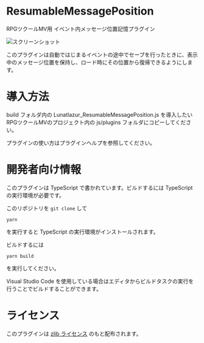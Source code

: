 # ResumableMessagePosition
RPGツクールMV用 イベント内メッセージ位置記憶プラグイン

![スクリーンショット](./doc/resumable-message-posistion.png)

このプラグインは自動ではじまるイベントの途中でセーブを行ったときに、表示中のメッセージ位置を保持し、ロード時にその位置から復帰できるようにします。

# 導入方法
build フォルダ内の Lunatlazur_ResumableMessagePosition.js を導入したいRPGツクールMVのプロジェクト内の js/plugins フォルダにコピーしてください。

プラグインの使い方はプラグインヘルプを参照してください。

# 開発者向け情報

このプラグインは TypeScript で書かれています。ビルドするには TypeScript の実行環境が必要です。

このリポジトリを `git clone` して

```
yarn
```

を実行すると TypeScript の実行環境がインストールされます。

ビルドするには

```
yarn build
```

を実行してください。

Visual Studio Code を使用している場合はエディタからビルドタスクの実行を行うことでビルドすることができます。

# ライセンス
このプラグインは [zlib ライセンス](LISENCE) のもと配布されます。

[LISENCE]: https://github.com/Lunatlazur/rpgmakermv-plugins/blob/develop/packages/ResumableMessagePosition/LISENCE
